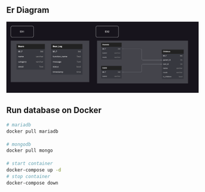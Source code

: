<h1></h1>

<h2>Er Diagram</h2>
<img src="er diagram.png">

<h2>Run database on Docker</h2>

```bash
# mariadb
docker pull mariadb

# mongodb
docker pull mongo

# start container
docker-compose up -d
# stop container
docker-compose down
```

